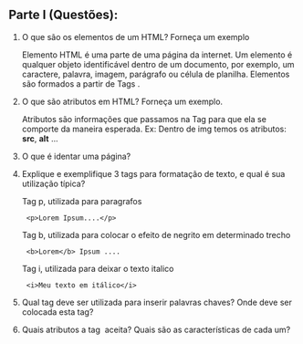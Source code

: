 ## Parte I (Questões):
1. O que são os elementos de um HTML? Forneça um exemplo

    Elemento HTML é uma parte de uma página da internet. Um elemento é qualquer objeto identificável dentro de um documento, por exemplo, um caractere, palavra, imagem, parágrafo ou célula de planilha. Elementos são formados a partir de Tags .
2. O que são atributos em HTML? Forneça um exemplo.

    Atributos são informações que passamos na Tag para que ela se comporte da maneira esperada. 
    Ex: Dentro de img temos os atributos: **src**, **alt** ...
3. O que é identar uma página?
4. Explique e exemplifique 3 tags para formatação de texto, e qual é sua utilização típica?

    Tag p, utilizada para paragrafos

        <p>Lorem Ipsum....</p> 
    Tag b, utilizada para colocar o efeito de negrito em determinado trecho

        <b>Lorem</b> Ipsum .... 
    Tag i, utilizada para deixar o texto italico

        <i>Meu texto em itálico</i>
5. Qual tag deve ser utilizada para inserir palavras chaves? Onde deve ser colocada esta tag?
6. Quais atributos a tag <img> aceita? Quais são as características de cada um?